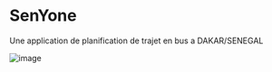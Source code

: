 # SenYone

Une application de planification de trajet en bus a DAKAR/SENEGAL

![image](https://github.com/ousseynoukone/sen_yone/assets/79483988/a9409fcb-e722-4ff5-b379-e5ea8b8a7c5d)

